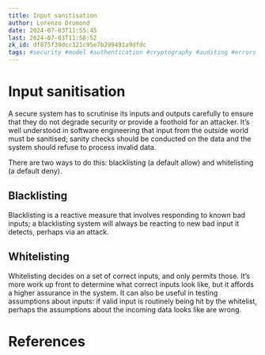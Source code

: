 ```yaml
---
title: Input sanitisation
author: Lorenzo Drumond
date: 2024-07-03T11:55:45
last: 2024-07-03T11:58:52
zk_id: df875f39dcc321c95e7b299491a9dfdc
tags: #security #model #authentication #cryptography #auditing #errors #confidentiality #authenticity #authorisation #basics #integrity
---
```



# Input sanitisation

A secure system has to scrutinise its inputs and outputs carefully to ensure that they do not degrade security or provide a foothold for an attacker. It’s well understood in software engineering that input from the outside world must be sanitised; sanity checks should be conducted on the data and the system should refuse to process invalid data.

There are two ways to do this: blacklisting (a default allow) and whitelisting (a default deny).

## Blacklisting

Blacklisting is a reactive measure that involves responding to known bad inputs; a blacklisting system will always be reacting to new bad input it detects, perhaps via an attack.

## Whitelisting

Whitelisting decides on a set of correct inputs, and only permits those. It’s more work up front to determine what correct inputs look like, but it affords a higher assurance in the system. It can also be useful in testing assumptions about inputs: if valid input is routinely being hit by the whitelist, perhaps the assumptions about the incoming data looks like are wrong.

# References
